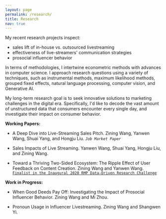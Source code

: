 ```yaml
---
layout: page
permalink: /research/
title: Research
nav: true
---
```

My recent research projects inspect:
- sales lift of in-house vs. outsourced livestreaming
- effectiveness of live-streamers' communication strategies
- prosocial influencer behavior

In terms of methodologies, I intertwine econometric methods with advances in computer science. I approach research questions using a variety of techniques, such as instrumental methods, maximum likelihood methods, grouped fixed effects, natural language processing, computer vision, and Generative AI.

My long-term research goal is to seek innovative solutions to marketing challenges in the digital era. Specifically, I'd like to decode the vast amount of unstructured data that consumers encounter every single day, and investigate their impact on consumer behavior.

**Working Papers:**
- A Deep Dive into Live-Streaming Sales Pitch. Zining Wang, Yanwen Wang, Shuai Yang, and Hongju Liu.
*`Job Market Paper`*

- Sales Impacts of Live Streaming. Yanwen Wang, Shuai Yang, Hongju Liu, and Zining Wang.

- Toward a Thriving Two-Sided Ecosystem: The Ripple Effect of User Feedback on Content Creation. Zining Wang and Yanwen Wang. [`Finalist in the Inaugural 2020 RMP Data-Driven Research Challenge`](https://connect.informs.org/communities/community-home/digestviewer/viewthread?GroupId=469&MessageKey=00e71c98-3c85-4b72-8064-d91b7456e1bd&CommunityKey=1d5653fa-85c8-46b3-8176-869b140e5e3c&tab=digestviewer)

**Work in Progress:**

- When Good Deeds Pay Off: Investigating the Impact of Prosocial Influencer Behavior. Zining Wang and Mi Zhou.

- Pronoun Usage in Influencer Livestreaming. Zining Wang and Shangwen Yi.
